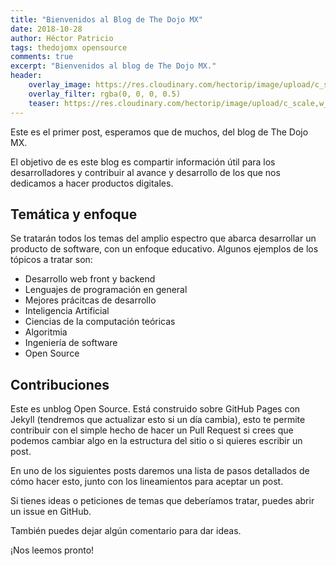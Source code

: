 ```yaml
---
title: "Bienvenidos al Blog de The Dojo MX"
date: 2018-10-28
author: Héctor Patricio
tags: thedojomx opensource
comments: true
excerpt: "Bienvenidos al blog de The Dojo MX."
header:
    overlay_image: https://res.cloudinary.com/hectorip/image/upload/c_scale,w_1200/v1551938206/fancycrave-284219-unsplash_ylbmvr.jpg
    overlay_filter: rgba(0, 0, 0, 0.5)
    teaser: https://res.cloudinary.com/hectorip/image/upload/c_scale,w_1200/v1551938206/fancycrave-284219-unsplash_ylbmvr.jpg
---
```


Este es el primer post, esperamos que de muchos, del blog de The Dojo MX.

El objetivo de es este blog es compartir información útil para los desarrolladores
y contribuir al avance y desarrollo de los que nos dedicamos a hacer productos digitales.

## Temática y enfoque

Se tratarán todos los temas del amplio espectro que abarca desarrollar un producto de
software, con un enfoque educativo. Algunos ejemplos de los tópicos a tratar son:

- Desarrollo web front y backend
- Lenguajes de programación en general
- Mejores prácitcas de desarrollo
- Inteligencia Artificial
- Ciencias de la computación teóricas
- Algoritmia
- Ingeniería de software
- Open Source

## Contribuciones

Este es unblog Open Source. Está construido sobre GitHub Pages con Jekyll (tendremos que actualizar esto si un día cambia), esto te permite contribuir con el simple hecho de hacer un Pull Request si crees que podemos cambiar algo en la estructura del sitio o si quieres escribir un post.

En uno de los siguientes posts daremos una lista de pasos detallados de cómo hacer esto, junto con los lineamientos para aceptar un post.

Si tienes ideas o peticiones de temas que deberíamos tratar, puedes abrir un issue en GitHub.

También puedes dejar algún comentario para dar ideas.

¡Nos leemos pronto!